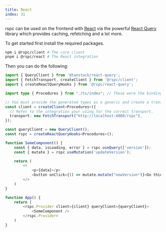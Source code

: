 ```yaml
---
title: React
index: 31
---
```


rspc can be used on the frontend with [React](https://reactjs.org) via the powerful [React Query](https://tanstack.com/query/v4) library which provides caching, refetching and a lot more.

To get started first install the required packages.

```bash
npm i @rspc/client # The core client
pnpm i @rspc/react # The React integration
```

Then you can do the following:

```ts
import { QueryClient } from '@tanstack/react-query';
import { FetchTransport, createClient } from '@rspc/client';
import { createReactQueryHooks } from '@rspc/react-query';

import type { Procedures } from "./ts/index"; // These were the bindings exported from your Rust code!

// You must provide the generated types as a generic and create a transport (in this example we are using HTTP Fetch) so that the client knows how to communicate with your API.
const client = createClient<Procedures>({
  // Refer to the integration your using for the correct transport.
  transport: new FetchTransport("http://localhost:4000/rspc"),
});

const queryClient = new QueryClient();
const rspc = createReactQueryHooks<Procedures>();

function SomeComponent() {
    const { data, isLoading, error } = rspc.useQuery(['version']);
    const { mutate } = rspc.useMutation('updateVersion');

    return (
        <>
            <p>{data}</p>
            <button onClick={() => mutate.mutate("newVersion")}>Do thing</button>
        </>
    )
}

function App() {
    return (
        <rspc.Provider client={client} queryClient={queryClient}>
            <SomeComponent />
        </rspc.Provider>
    )
}
```
